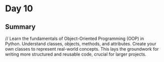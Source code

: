 
# Day 10

## Summary

// Learn the fundamentals of Object-Oriented Programming (OOP) in Python. Understand classes, objects, methods, and attributes.  Create your own classes to represent real-world concepts. This lays the groundwork for writing more structured and reusable code, crucial for larger projects.

